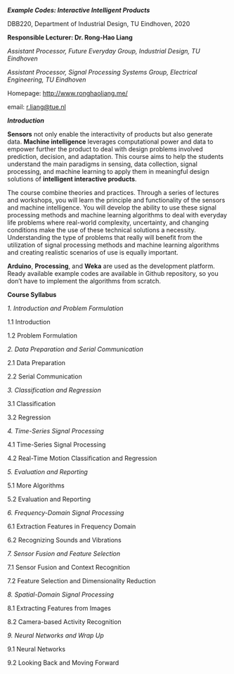 ***Example Codes: Interactive Intelligent Products***

DBB220, Department of Industrial Design, TU Eindhoven, 2020

**Responsible Lecturer: Dr. Rong-Hao Liang**

*Assistant Processor, Future Everyday Group, Industrial Design, TU Eindhoven*

*Assistant Processor, Signal Processing Systems Group, Electrical Engineering, TU Eindhoven*

Homepage: http://www.ronghaoliang.me/

email: r.liang@tue.nl


***Introduction***

**Sensors** not only enable the interactivity of products but also generate data. **Machine intelligence** leverages computational power and data to empower further the product to deal with design problems involved prediction, decision, and adaptation. This course aims to help the students understand the main paradigms in sensing, data collection, signal processing, and machine learning to apply them in meaningful design solutions of **intelligent interactive products**.

The course combine theories and practices. Through a series of lectures and workshops, you will learn the principle and functionality of the sensors and machine intelligence. You will develop the ability to use these signal processing methods and machine learning algorithms to deal with everyday life problems where real-world complexity, uncertainty, and changing conditions make the use of these technical solutions a necessity. Understanding the type of problems that really will benefit from the utilization of signal processing methods and machine learning algorithms and creating realistic scenarios of use is equally important.

**Arduino**, **Processing**, and **Weka** are used as the development platform. Ready available example codes are available in Github repository, so you don’t have to implement the algorithms from scratch.

**Course Syllabus**

*1. Introduction and Problem Formulation*

1.1 Introduction 

1.2 Problem Formulation


*2. Data Preparation and Serial Communication*

2.1 Data Preparation

2.2 Serial Communication


*3. Classification and Regression*

3.1 Classification

3.2 Regression


*4. Time-Series Signal Processing*

4.1 Time-Series Signal Processing

4.2 Real-Time Motion Classification and Regression


*5. Evaluation and Reporting*

5.1 More Algorithms

5.2 Evaluation and Reporting


*6. Frequency-Domain Signal Processing*

6.1 Extraction Features in Frequency Domain

6.2 Recognizing Sounds and Vibrations


*7. Sensor Fusion and Feature Selection*

7.1 Sensor Fusion and Context Recognition

7.2 Feature Selection and Dimensionality Reduction


*8. Spatial-Domain Signal Processing*

8.1 Extracting Features from Images

8.2 Camera-based Activity Recognition


*9. Neural Networks and Wrap Up*

9.1 Neural Networks

9.2 Looking Back and Moving Forward

